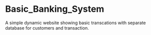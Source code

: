 # Basic_Banking_System
A simple dynamic website showing basic transcations with separate database for customers and transaction.
